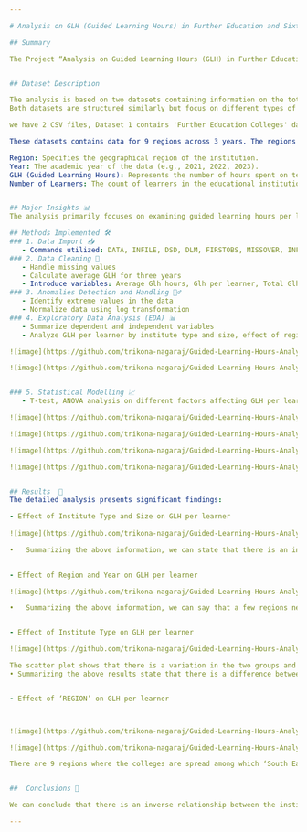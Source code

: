 ```yaml
---

# Analysis on GLH (Guided Learning Hours) in Further Education and Sixth Form Colleges in the UK using SAS (Statistical Analysis Software)

## Summary

The Project “Analysis on Guided Learning Hours (GLH) in Further Education and Sixth Form Colleges” investigates the variations in guided learning hours per learner across two UK educational institutions. GLH refers to the time a student spends being taught or instructed in a structured learning environment. Further education colleges provide education for students aged 16 and older, often focusing on vocational and technical courses, while sixth form colleges primarily cater to students aged 16 to 19, offering academic qualifications such as A-levels. The aim is to identify significant trends and correlations, specifically examining the impact of institution type, size, region, and historical data on GLH. To achieve this, the analysis employs SAS (Statistical Analysis System) analytical tools and techniques, including data import, merging, cleaning, anomaly detection, exploratory data analysis, and statistical modeling. The results aim to provide data-driven insights for optimizing GLH allocation and improving resource management in educational institutions.


## Dataset Description

The analysis is based on two datasets containing information on the total Guided Learning Hours (GLH) for learners across various regions of the UK.
Both datasets are structured similarly but focus on different types of institutions. 

we have 2 CSV files, Dataset 1 contains 'Further Education Colleges' data and Dataset 2 contains 'Sixth Form Colleges' data. 

These datasets contains data for 9 regions across 3 years. The regions covered in this dataset include North, South, East, West, Midlands, London, Yorkshire and the Humber, South East, and South West. The datasets consists of 4 columns:

Region: Specifies the geographical region of the institution.
Year: The academic year of the data (e.g., 2021, 2022, 2023).
GLH (Guided Learning Hours): Represents the number of hours spent on teaching and learning activities.
Number of Learners: The count of learners in the educational institutions for the given year and region.


## Major Insights 📊
The analysis primarily focuses on examining guided learning hours per learner concerning various factors, such as region, institution type, size, and three-year data for each institute. It identifies an inverse relationship between the institute type and size with the total guided learning hours needed. However, an interesting contradiction is observed in small-size institutes, where sixth form colleges, despite being more numerous, require higher GLH (guided learning hours) for a single learner than FE colleges' learners.

## Methods Implemented 🛠️
### 1. Data Import 📥
   - Commands utilized: DATA, INFILE, DSD, DLM, FIRSTOBS, MISSOVER, INFORMAT, INPUT, LABEL, SET, IF statement, PROC PRINT, etc.
### 2. Data Cleaning 🧹
   - Handle missing values
   - Calculate average GLH for three years
   - Introduce variables: Average Glh hours, Glh per learner, Total Glh per learner, Size (of the institute)
### 3. Anomalies Detection and Handling 🕵️‍♂️
   - Identify extreme values in the data
   - Normalize data using log transformation
### 4. Exploratory Data Analysis (EDA) 📊
   - Summarize dependent and independent variables
   - Analyze GLH per learner by institute type and size, effect of region and year on GLH per learner

![image](https://github.com/trikona-nagaraj/Guided-Learning-Hours-Analysis-in-Further-Education-and-Sixth-Form-Colleges/assets/78613343/783ca30d-148f-4a48-8b65-db3bb80f10c9)

![image](https://github.com/trikona-nagaraj/Guided-Learning-Hours-Analysis-in-Further-Education-and-Sixth-Form-Colleges/assets/78613343/ff1af3c0-87a1-4e4f-afb3-31cf0255c3f5)


### 5. Statistical Modelling 📈
   - T-test, ANOVA analysis on different factors affecting GLH per learner

![image](https://github.com/trikona-nagaraj/Guided-Learning-Hours-Analysis-in-Further-Education-and-Sixth-Form-Colleges/assets/78613343/571f2864-3c3a-4994-a6dc-96742322f49a)

![image](https://github.com/trikona-nagaraj/Guided-Learning-Hours-Analysis-in-Further-Education-and-Sixth-Form-Colleges/assets/78613343/e1456f20-a2f7-4069-a94a-3730c7750c1a)

![image](https://github.com/trikona-nagaraj/Guided-Learning-Hours-Analysis-in-Further-Education-and-Sixth-Form-Colleges/assets/78613343/4a119e35-0e37-4b5f-bbde-b084a5c89a7c)

![image](https://github.com/trikona-nagaraj/Guided-Learning-Hours-Analysis-in-Further-Education-and-Sixth-Form-Colleges/assets/78613343/128ce757-6a19-4c7c-9235-aebb2b72be30)


## Results  📝
The detailed analysis presents significant findings:

- Effect of Institute Type and Size on GLH per learner
  
![image](https://github.com/trikona-nagaraj/Guided-Learning-Hours-Analysis-in-Further-Education-and-Sixth-Form-Colleges/assets/78613343/5a013e4b-730f-4e93-b375-2a481f069764)

•	Summarizing the above information, we can state that there is an inverse relationship between the institute type and size with the total GL hours needed. However, we find a contrary in small-size institutes, though sixth form colleges are more in number high GL hours needed for a single learner than FE colleges learner.

  
- Effect of Region and Year on GLH per learner

![image](https://github.com/trikona-nagaraj/Guided-Learning-Hours-Analysis-in-Further-Education-and-Sixth-Form-Colleges/assets/78613343/06fd5add-5b0e-42aa-b4a1-3c8b02d055ed)

•	Summarizing the above information, we can say that a few regions needed more learning hours in year 3 but some decreased in the 3rd year. Every region had low learning hours needed in year 1.


- Effect of Institute Type on GLH per learner

![image](https://github.com/trikona-nagaraj/Guided-Learning-Hours-Analysis-in-Further-Education-and-Sixth-Form-Colleges/assets/78613343/52605ce9-f45d-4d91-bd1b-50d65907bb0d)

The scatter plot shows that there is a variation in the two groups and sixth form college has low variance. The box plot depicts the data to median and mean overlap in FE colleges and half of the data in sixth form li below the median. 
• Summarizing the above results state that there is a difference between the two variables and FE colleges mean is greater than Further education college by 1.06 as this may be due to lack of data of the sixth form colleges.


- Effect of ‘REGION’ on GLH per learner



![image](https://github.com/trikona-nagaraj/Guided-Learning-Hours-Analysis-in-Further-Education-and-Sixth-Form-Colleges/assets/78613343/88078e61-20c1-40ef-bf3d-4984699865bf)

![image](https://github.com/trikona-nagaraj/Guided-Learning-Hours-Analysis-in-Further-Education-and-Sixth-Form-Colleges/assets/78613343/5121130a-107a-473b-8ea1-ca92847d967c)

There are 9 regions where the colleges are spread among which ‘South East’ and ‘North West’ regions have a higher number of observations and the scatter plot shows that ‘East Midlands’ and ‘South West’ regions there are a minimum number of observations. And the box plot shows that the mean for each region is above the median and they do not overlap except for ‘South West’ region. 


##  Conclusions 📝

We can conclude that there is an inverse relationship between the institute type and size with the total GL hours needed. However, we find a contrary in small-size institutes, though sixth form colleges are more in number high GL hours needed for a single learner than FE colleges learner. When region and year are taken into consideration few regions needed more learning hours in year 3 but some decreased in the 3rd year also every region had low learning hours needed in year 1. The statistical models show a significant relationship between all the factors in each group and there are few combinations high correlation is found but there is no normality in the data. 

---
```


